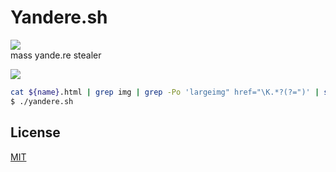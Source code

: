 # Yandere.sh  
![](https://img.shields.io/badge/code-yandere-blueviolet)  
mass yande.re stealer  

![](https://1.bp.blogspot.com/-fIfEmdtv-GI/XUdOAc8Et4I/AAAAAAAAJmU/InyiZ1lRIHsZ7pGhBnjapfTt5BG_FBVEACEwYBhgL/s1600/Screenshot_56.png)  

```bash
cat ${name}.html | grep img | grep -Po 'largeimg" href="\K.*?(?=")' | sed 's/\?.*//' > result/links.txt; 
$ ./yandere.sh
```
## License
[MIT](https://choosealicense.com/licenses/mit/)
